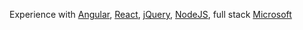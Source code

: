 
Experience with [Angular](https://github.com/angular), [React](https://github.com/reactjs/reactjs.org), [jQuery](https://github.com/jquery/jquery), [NodeJS](https://github.com/nodejs/node), full stack [Microsoft](https://github.com/microsoft)

<!--
**philippeop/philippeop** is a ✨ _special_ ✨ repository because its `README.md` (this file) appears on your GitHub profile.

Here are some ideas to get you started:

- 🔭 I’m currently working on ...
- 🌱 I’m currently learning ...
- 👯 I’m looking to collaborate on ...
- 🤔 I’m looking for help with ...
- 💬 Ask me about ...
- 📫 How to reach me: ...
- 😄 Pronouns: ...
- ⚡ Fun fact: ...
-->
